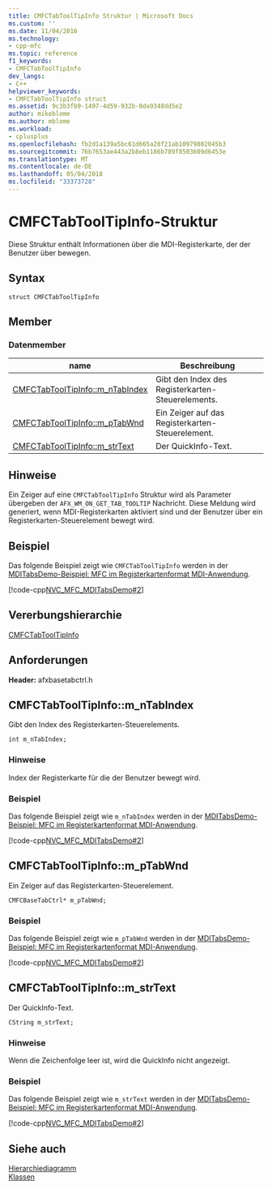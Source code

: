 ```yaml
---
title: CMFCTabToolTipInfo Struktur | Microsoft Docs
ms.custom: ''
ms.date: 11/04/2016
ms.technology:
- cpp-mfc
ms.topic: reference
f1_keywords:
- CMFCTabToolTipInfo
dev_langs:
- C++
helpviewer_keywords:
- CMFCTabToolTipInfo struct
ms.assetid: 9c3b3fb9-1497-4d59-932b-0da9348dd5e2
author: mikeblome
ms.author: mblome
ms.workload:
- cplusplus
ms.openlocfilehash: fb2d1a139a5bc61d665a28f21ab10979802045b3
ms.sourcegitcommit: 76b7653ae443a2b8eb1186b789f8503609d6453e
ms.translationtype: MT
ms.contentlocale: de-DE
ms.lasthandoff: 05/04/2018
ms.locfileid: "33373728"
---
```

# <a name="cmfctabtooltipinfo-structure"></a>CMFCTabToolTipInfo-Struktur
Diese Struktur enthält Informationen über die MDI-Registerkarte, der der Benutzer über bewegen.  
  
## <a name="syntax"></a>Syntax  
  
```  
struct CMFCTabToolTipInfo  
```  
  
## <a name="members"></a>Member  
  
### <a name="data-members"></a>Datenmember  
  
|name|Beschreibung|  
|----------|-----------------|  
|[CMFCTabToolTipInfo::m_nTabIndex](#m_ntabindex)|Gibt den Index des Registerkarten-Steuerelements.|  
|[CMFCTabToolTipInfo::m_pTabWnd](#m_ptabwnd)|Ein Zeiger auf das Registerkarten-Steuerelement.|  
|[CMFCTabToolTipInfo::m_strText](#m_strtext)|Der QuickInfo-Text.|  
  
## <a name="remarks"></a>Hinweise  
 Ein Zeiger auf eine `CMFCTabToolTipInfo` Struktur wird als Parameter übergeben der `AFX_WM_ON_GET_TAB_TOOLTIP` Nachricht. Diese Meldung wird generiert, wenn MDI-Registerkarten aktiviert sind und der Benutzer über ein Registerkarten-Steuerelement bewegt wird.  
  
## <a name="example"></a>Beispiel  
 Das folgende Beispiel zeigt wie `CMFCTabToolTipInfo` werden in der [MDITabsDemo-Beispiel: MFC im Registerkartenformat MDI-Anwendung](../../visual-cpp-samples.md).  
  
 [!code-cpp[NVC_MFC_MDITabsDemo#2](../../mfc/reference/codesnippet/cpp/cmfctabtooltipinfo-structure_1.cpp)]  
  
## <a name="inheritance-hierarchy"></a>Vererbungshierarchie  
 [CMFCTabToolTipInfo](../../mfc/reference/cmfctabtooltipinfo-structure.md)  
  
## <a name="requirements"></a>Anforderungen  
 **Header:** afxbasetabctrl.h  
  
##  <a name="m_ntabindex"></a>  CMFCTabToolTipInfo::m_nTabIndex  
 Gibt den Index des Registerkarten-Steuerelements.  
  
```  
int m_nTabIndex;  
```  
  
### <a name="remarks"></a>Hinweise  
 Index der Registerkarte für die der Benutzer bewegt wird.  
  
### <a name="example"></a>Beispiel  
 Das folgende Beispiel zeigt wie `m_nTabIndex` werden in der [MDITabsDemo-Beispiel: MFC im Registerkartenformat MDI-Anwendung](../../visual-cpp-samples.md).  
  
 [!code-cpp[NVC_MFC_MDITabsDemo#2](../../mfc/reference/codesnippet/cpp/cmfctabtooltipinfo-structure_1.cpp)]  
  
##  <a name="m_ptabwnd"></a>  CMFCTabToolTipInfo::m_pTabWnd  
 Ein Zeiger auf das Registerkarten-Steuerelement.  
  
```  
CMFCBaseTabCtrl* m_pTabWnd;  
```  
  
### <a name="example"></a>Beispiel  
 Das folgende Beispiel zeigt wie `m_pTabWnd` werden in der [MDITabsDemo-Beispiel: MFC im Registerkartenformat MDI-Anwendung](../../visual-cpp-samples.md).  
  
 [!code-cpp[NVC_MFC_MDITabsDemo#2](../../mfc/reference/codesnippet/cpp/cmfctabtooltipinfo-structure_1.cpp)]  
  
##  <a name="m_strtext"></a>  CMFCTabToolTipInfo::m_strText  
 Der QuickInfo-Text.  
  
```  
CString m_strText;  
```  
  
### <a name="remarks"></a>Hinweise  
 Wenn die Zeichenfolge leer ist, wird die QuickInfo nicht angezeigt.  
  
### <a name="example"></a>Beispiel  
 Das folgende Beispiel zeigt wie `m_strText` werden in der [MDITabsDemo-Beispiel: MFC im Registerkartenformat MDI-Anwendung](../../visual-cpp-samples.md).  
  
 [!code-cpp[NVC_MFC_MDITabsDemo#2](../../mfc/reference/codesnippet/cpp/cmfctabtooltipinfo-structure_1.cpp)]  
  
## <a name="see-also"></a>Siehe auch  
 [Hierarchiediagramm](../../mfc/hierarchy-chart.md)   
 [Klassen](../../mfc/reference/mfc-classes.md)

